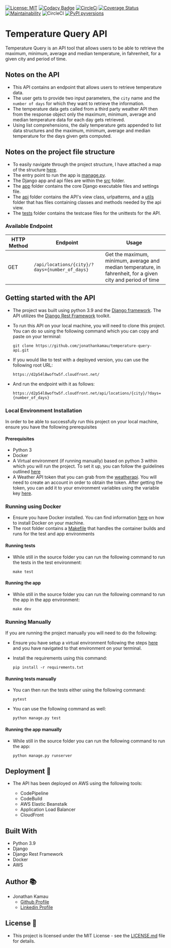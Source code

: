 [![License: MIT](https://img.shields.io/badge/License-MIT-yellow.svg)](https://opensource.org/licenses/MIT)
[![Codacy Badge](https://api.codacy.com/project/badge/Grade/aa140ad57ff6445c9c7d9c41a8d0eea2)](https://app.codacy.com/gh/jonathankamau/temperature-query-api?utm_source=github.com&utm_medium=referral&utm_content=jonathankamau/temperature-query-api&utm_campaign=Badge_Grade_Settings)
[![CircleCi](https://circleci.com/gh/jonathankamau/temperature-query-api.svg?style=svg)](https://app.circleci.com/pipelines/github/jonathankamau/temperature-query-api)
[![Coverage Status](https://coveralls.io/repos/github/jonathankamau/temperature-query-api/badge.svg?branch=main)](https://coveralls.io/github/jonathankamau/temperature-query-api?branch=main)
[![Maintainability](https://api.codeclimate.com/v1/badges/1a97c6de621dc9d1a0e2/maintainability)](https://codeclimate.com/github/jonathankamau/temperature-query-api/maintainability)
![CircleCI](https://img.shields.io/circleci/build/github/jonathankamau/temperature-query-api)
[![PyPI pyversions](https://img.shields.io/badge/Python%20Version-3.9-blue)](https://img.shields.io/badge/Python%20Version-3.9-blue)
# Temperature Query API

Temperature Query is an API tool that allows users to be able to retrieve the maximum, minimum, average and median temperature, in fahrenheit, for a given city and period of time.
## Notes on the API
-   This API contains an endpoint that allows users to retrieve temperature data.
-   The user gets to provide two input parameters, the `city` name and the `number of days` for which they want to retrieve the information.
-   The temperature data gets called from a third party weather API then from the response object only the maximum, minimum, average and median temperature data for each day gets retrieved.
-   Using list comprehensions, the daily temperature gets appended to list data structures and the maximum, minimum, average and median temperature for the days given gets computed.

## Notes on the  project file structure

-   To easily navigate through the project structure, I have attached a map of the structure [here](FileFolderStructure.md).
-   The entry point to run the app is [manage.py](manage.py).
-   The Django app and api files are within the [src](src) folder.
-   The [app](src/app) folder contains the core Django executable files and settings file.
-   The [api](src/api) folder contains the API's view class, urlpatterns, and a [utils](src/api/utils) folder that has files containing classes and methods needed by the api view.
-   The [tests](src/tests) folder contains the testcase files for the unittests for the API.

### Available Endpoint
|HTTP Method   | Endpoint  | Usage |
| ------------- | --------- | --------------- |
|GET| `/api/locations/{city}/?days={number_of_days}` | Get the maximum, minimum, average and median temperature, in fahrenheit, for a given city and period of time|

## Getting started with the API
-   The project was built using python 3.9 and the [Django framework](https://www.djangoproject.com/). The API utilizes the [Django Rest Framework](https://www.django-rest-framework.org/) toolkit.

-   To run this API on your local machine, you will need to clone this project. You can do so using the following command which you can copy and paste on your terminal:

    ```
    git clone https://github.com/jonathankamau/temperature-query-api.git
    ```

-   If you would like to test with a deployed version, you can use the following root URL:

    ```
    https://d2p54l8woftw5f.cloudfront.net/
    ```

-   And run the endpoint with it as follows:

    ```
    https://d2p54l8woftw5f.cloudfront.net/api/locations/{city}/?days={number_of_days}
    ```

### Local Environment Installation

In order to be able to successfully run this project on your local machine, ensure you have the following prerequisites
#### Prerequisites
-   Python 3
-   Docker
-   A Virtual environment (if running manually) based on python 3 within which you will run the project. To set it up, you can follow the guidelines outlined [here](https://packaging.python.org/guides/installing-using-pip-and-virtual-environments/#installing-virtualenv)
-   A Weather API token that you can grab from the [weatherapi](https://www.weatherapi.com/). You will need to create an account in order to obtain the token. After getting the token, you can add it to your environment variables using the variable key [here](/env.example).

### Running using Docker
-   Ensure you have Docker installed. You can find information [here](https://www.docker.com/get-started) on how to install Docker on your machine.
-   The root folder contains a [Makefile](/Makefile) that handles the container builds and runs for the test and app environments

#### Running tests
-   While still in the source folder you can run the following command to run the tests in the test environment:

    ```
    make test
    ```

#### Running the app

-   While still in the source folder you can run the following command to run the app in the app environment:

    ```
    make dev
    ```

### Running Manually
If you are running the project manually you will need to do the following:
-   Ensure you have setup a virtual environment following the steps [here](https://packaging.python.org/guides/installing-using-pip-and-virtual-environments/#installing-virtualenv) and you have navigated to that environment on  your terminal.

-   Install the requirements using this command:
    ```
    pip install -r requirements.txt
    ```
#### Running tests manually
-   You can then run the tests either using the following command:

    ```
    pytest
    ```

-   You can use the following command as well:
    ```
    python manage.py test
    ```
#### Running the app manually

-   While still in the source folder you can run the following command to run the app:

    ```
    python manage.py runserver
    ```

## Deployment 🚀

-   The API has been deployed on AWS using the following tools:

    -   CodePipeline
    -   CodeBuild
    -   AWS Elastic Beanstalk
    -   Application Load Balancer
    -   CloudFront

## Built With

-   Python 3.9
-   Django
-   Django Rest Framework
-   Docker
-   AWS

## Author 📚

-   Jonathan Kamau
    -   [Github Profile](https://github.com/jonathankamau)
    -   [Linkedin Profile](https://www.linkedin.com/in/kamaujonathan/)

## License 🤝

-   This project is licensed under the MIT License - see the [LICENSE.md](LICENSE.md) file for details.
